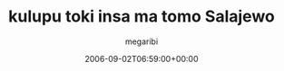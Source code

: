 ---
title: 'kulupu toki insa ma tomo Salajewo'
posts: 1
hash: 't539'
author: 'megaribi'
date: 2006-09-02T06:59:00+00:00
sources:
  - http://forums.tokipona.org/viewtopic.php%3Ft=539.html
---